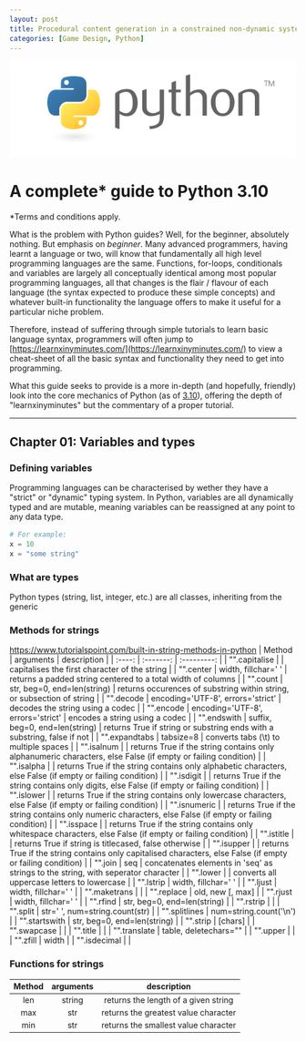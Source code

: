 ```yaml
---
layout: post
title: Procedural content generation in a constrained non-dynamic system.
categories: [Game Design, Python]
---
```


![python logo](/images/2021-10-12-complete-python-overview/1.png "python logo")

# A complete* guide to Python 3.10
*Terms and conditions apply.

What is the problem with Python guides? Well, for the beginner, absolutely nothing. But emphasis on _beginner_. Many advanced programmers, having learnt a language or two, will know that fundamentally all high level programming languages are the same. Functions, for-loops, conditionals and variables are largely all conceptually identical among most popular programming languages, all that changes is the flair / flavour of each language (the syntax expected to produce these simple concepts) and whatever built-in functionality the language offers to make it useful for a particular niche problem.

Therefore, instead of suffering through simple tutorials to learn basic language syntax, programmers will often jump to [https://learnxinyminutes.com/](https://learnxinyminutes.com/) to view a cheat-sheet of all the basic syntax and functionality they need to get into programming.

What this guide seeks to provide is a more in-depth (and hopefully, friendly) look into the core mechanics of Python (as of [3.10](https://pythoninsider.blogspot.com/2021/10/python-3100-is-available.html?utm_source=feedburner&utm_medium=feed&utm_campaign=Feed%3A+PythonInsider+%28Python+Insider%29)), offering the depth of "learnxinyminutes" but the commentary of a proper tutorial.

---
## Chapter 01: Variables and types

### Defining variables
Programming languages can be characterised by wether they have a "strict" or "dynamic" typing system. In Python, variables are all dynamically typed and are mutable, meaning variables can be reassigned at any point to any data type.

```python
# For example:
x = 10
x = "some string"
```

### What are types
Python types (string, list, integer, etc.) are all classes, inheriting from the generic 


### Methods for strings
https://www.tutorialspoint.com/built-in-string-methods-in-python
| Method | arguments | description |
| :----: | :-------: | :---------: |
| "".capitalise | | capitalises the first character of the string | 
| "".center | width, fillchar=' ' | returns a padded string centered to a total width of columns | 
| "".count | str, beg=0, end=len(string) | returns occurences of substring within string, or subsection of string | 
| "".decode | encoding='UTF-8', errors='strict' | decodes the string using a codec | 
| "".encode | encoding='UTF-8', errors='strict' | encodes a string using a codec | 
| "".endswith | suffix, beg=0, end=len(string) | returns True if string or substring ends with a substring, false if not | 
| "".expandtabs | tabsize=8 | converts tabs (\t) to multiple spaces | 
| "".isalnum |  | returns True if the string contains only alphanumeric characters, else False (if empty or failing condition) | 
| "".isalpha |  | returns True if the string contains only alphabetic characters, else False (if empty or failing condition) | 
| "".isdigit |  | returns True if the string contains only digits, else False (if empty or failing condition) | 
| "".islower |  | returns True if the string contains only lowercase characters, else False (if empty or failing condition) | 
| "".isnumeric |  | returns True if the string contains only numeric characters, else False (if empty or failing condition) | 
| "".isspace |  | returns True if the string contains only whitespace characters, else False (if empty or failing condition) | 
| "".istitle |  | returns True if string is titlecased, false otherwise | 
| "".isupper |  | returns True if the string contains only capitalised characters, else False (if empty or failing condition) | 
| "".join | seq | concatenates elements in 'seq' as strings to the string, with seperator character | 
| "".lower |  | converts all uppercase letters to lowercase | 
| "".lstrip | width, fillchar=' ' | 
| "".ljust | width, fillchar=' ' | 
| "".maketrans |  | 
| "".replace | old, new [, max] | 
| "".rjust | width, fillchar=' ' | 
| "".rfind | str, beg=0, end=len(string) | 
| "".rstrip | | 
| "".split | str=' ', num=string.count(str) | 
| "".splitlines | num=string.count('\n') | 
| "".startswith | str, beg=0, end=len(string) | 
| "".strip | \[chars\] | 
| "".swapcase |  | 
| "".title |  | 
| "".translate | table, deletechars="" | 
| "".upper |  | 
| "".zfill | width | 
| "".isdecimal |  | 

### Functions for strings
| Method | arguments | description |
| :----: | :-------: | :---------: |
| len | string | returns the length of a given string | 
| max | str | returns the greatest value character | 
| min | str | returns the smallest value character | 